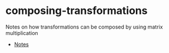 # composing-transformations
Notes on how transformations can be composed by using matrix multiplication

- [Notes](https://htmlpreview.github.io/?https://github.com/eraldoribeiro/composing-transformations/blob/main/compositingTransformations.html)
